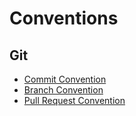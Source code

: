 # Conventions

## Git
- [Commit Convention](git/commit-conv.md)
- [Branch Convention](git/branch-conv.md)
- [Pull Request Convention](git/pr-conv.md)
